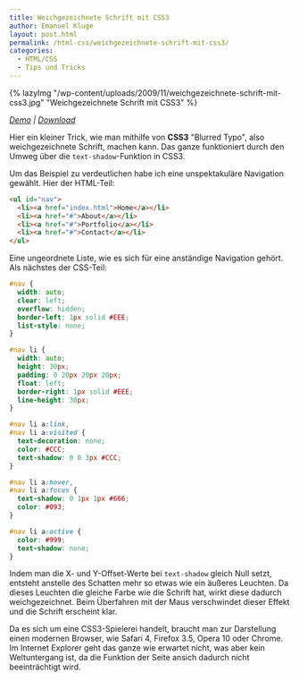```yaml
---
title: Weichgezeichnete Schrift mit CSS3
author: Emanuel Kluge
layout: post.html
permalink: /html-css/weichgezeichnete-schrift-mit-css3/
categories:
  - HTML/CSS
  - Tips und Tricks
---
```


{% lazyImg "/wp-content/uploads/2009/11/weichgezeichnete-schrift-mit-css3.jpg" "Weichgezeichnete Schrift mit CSS3" %}

*[Demo][demo] | [Download][download]*

Hier ein kleiner Trick, wie man mithilfe von **CSS3** "Blurred Typo", also weichgezeichnete Schrift, machen kann. Das ganze funktioniert durch den Umweg über die `text-shadow`-Funktion in CSS3.

Um das Beispiel zu verdeutlichen habe ich eine unspektakuläre Navigation gewählt. Hier der HTML-Teil:



```html
<ul id="nav">
  <li><a href="index.html">Home</a></li>
  <li><a href="#">About</a></li>
  <li><a href="#">Portfolio</a></li>
  <li><a href="#">Contact</a></li>
</ul>
```

Eine ungeordnete Liste, wie es sich für eine anständige Navigation gehört. Als nächstes der CSS-Teil:

```css
#nav {
  width: auto;
  clear: left;
  overflow: hidden;
  border-left: 1px solid #EEE;
  list-style: none;
}

#nav li {
  width: auto;
  height: 30px;
  padding: 0 20px 20px 20px;
  float: left;
  border-right: 1px solid #EEE;
  line-height: 30px;
}

#nav li a:link,
#nav li a:visited {
  text-decoration: none;
  color: #CCC;
  text-shadow: 0 0 3px #CCC;
}

#nav li a:hover,
#nav li a:focus {
  text-shadow: 0 1px 1px #666;
  color: #093;
}

#nav li a:active {
  color: #999;
  text-shadow: none;
}
```

Indem man die X- und Y-Offset-Werte bei `text-shadow` gleich Null setzt, entsteht anstelle des Schatten mehr so etwas wie ein äußeres Leuchten. Da dieses Leuchten die gleiche Farbe wie die Schrift hat, wirkt diese dadurch weichgezeichnet. Beim Überfahren mit der Maus verschwindet dieser Effekt und die Schrift erscheint klar.

Da es sich um eine CSS3-Spielerei handelt, braucht man zur Darstellung einen modernen Browser, wie Safari 4, Firefox 3.5, Opera 10 oder Chrome. Im Internet Explorer geht das ganze wie erwartet nicht, was aber kein Weltuntergang ist, da die Funktion der Seite ansich dadurch nicht beeinträchtigt wird.

[demo]: http://www.emanuel-kluge.de/demo/weichgezeichnete-schrift-mit-css3/
[download]: /wp-content/uploads/2009/11/weichgezeichnete-schrift-mit-css3.zip
